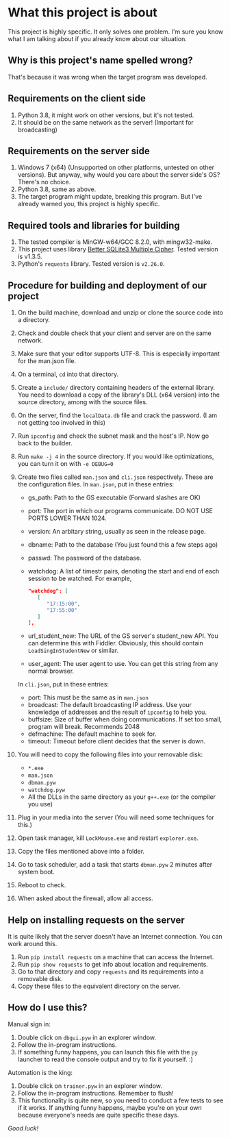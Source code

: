 # What this project is about

This project is highly specific. It only solves one problem.
I'm sure you know what I am talking about if you already know about our situation.

## Why is this project's name spelled wrong?

That's because it was wrong when the target program was developed.

## Requirements on the client side

1. Python 3.8, it might work on other versions, but it's not tested.
2. It should be on the same network as the server! (Important for broadcasting)

## Requirements on the server side

1. Windows 7 (x64) (Unsupported on other platforms, untested on other versions).
   But anyway, why would you care about the server side's OS? There's no choice.
2. Python 3.8, same as above.
3. The target program might update, breaking this program. But I've already warned
   you, this project is highly specific.

## Required tools and libraries for building

1. The tested compiler is MinGW-w64/GCC 8.2.0, with mingw32-make.
2. This project uses library
   [Better SQLite3 Multiple Cipher](https://github.com/utelle/SQLite3MultipleCiphers).
   Tested version is v1.3.5.
3. Python's `requests` library. Tested version is `v2.26.0`.

## Procedure for building and deployment of our project

1. On the build machine, download and unzip or clone the source code into a directory.
2. Check and double check that your client and server are on the same network.
3. Make sure that your editor supports UTF-8. This is especially important for the man.json file.
4. On a terminal, `cd` into that directory.
5. Create a `include/` directory containing headers of the external library. You need to download
   a copy of the library's DLL (x64 version) into the source directory, among with the source files.
6. On the server, find the `localData.db` file and crack the password.
   (I am not getting too involved in this)
7. Run `ipconfig` and check the subnet mask and the host's IP. Now go back to the builder.
8. Run `make -j 4` in the source directory.
   If you would like optimizations, you can turn it on with `-e DEBUG=0`
9. Create two files called `man.json` and `cli.json` respectively. These are the configuration files.
    In `man.json`, put in these entries:

    * gs_path: Path to the GS executable (Forward slashes are OK)
    * port: The port in which our programs communicate. DO NOT USE PORTS LOWER THAN 1024.
    * version: An arbitary string, usually as seen in the release page.
    * dbname: Path to the database (You just found this a few steps ago)
    * passwd: The password of the database.
    * watchdog: A list of timestr pairs, denoting the start and end of each session to be watched.
      For example,

      ```json
      "watchdog": [
         [
            "17:15:00",
            "17:55:00"
         ]
      ],
      ```

    * url_student_new: The URL of the GS server's student_new API. You can determine this with Fiddler.
      Obviously, this should contain `LoadSingInStudentNew` or similar.
    * user_agent: The user agent to use. You can get this string from any normal browser.

    In `cli.json`, put in these entries:

    * port: This must be the same as in `man.json`
    * broadcast: The default broadcasting IP address. Use your knowledge of addresses and the result
      of `ipconfig` to help you.
    * buffsize: Size of buffer when doing communications. If set too small, program will break.
      Recommends 2048
    * defmachine: The default machine to seek for.
    * timeout: Timeout before client decides that the server is down.

10. You will need to copy the following files into your removable disk:

    * `*.exe`
    * `man.json`
    * `dbman.pyw`
    * `watchdog.pyw`
    * All the DLLs in the same directory as your `g++.exe` (or the compiler you use)

11. Plug in your media into the server (You will need some techniques for this.)
12. Open task manager, kill `LockMouse.exe` and restart `explorer.exe`.
13. Copy the files mentioned above into a folder.
14. Go to task scheduler, add a task that starts `dbman.pyw` 2 minutes after system boot.
15. Reboot to check.
16. When asked about the firewall, allow all access.

## Help on installing requests on the server

It is quite likely that the server doesn't have an Internet connection. You can work around
this.

1. Run `pip install requests` on a machine that can access the Internet.
2. Run `pip show requests` to get info about location and requirements.
3. Go to that directory and copy `requests` and its requirements into a removable disk.
4. Copy these files to the equivalent directory on the server.

## How do I use this?

Manual sign in:

1. Double click on `dbgui.pyw` in an explorer window.
2. Follow the in-program instructions.
3. If something funny happens, you can launch this file with the `py` launcher to read the console
   output and try to fix it yourself. :)

Automation is the king:

1. Double click on `trainer.pyw` in an explorer window.
2. Follow the in-program instructions. Remember to flush!
3. This functionality is quite new, so you need to conduct a few tests to see if it works. If anything
   funny happens, maybe you're on your own because everyone's needs are quite specific these days.

*Good luck!*
